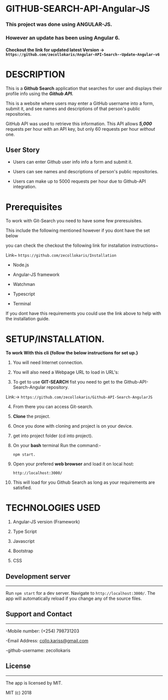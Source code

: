 # GITHUB-SEARCH-API-Angular-JS


### **This project was done using ANGULAR-JS.** 

### **However an update has been using Angular 6.**

#### Checkout the link for updated latest Version -> ```https://github.com/zecollokaris/Angular-API-Search--Update-Angular-v6```

# DESCRIPTION

This is a **Github Search** application that searches for user and displays their profile info using the ***Github API.***

This is a website where users may enter a GitHub username into a form, submit it, and see names and descriptions of that person's public repositories. 

GitHub API was used to retrieve this information. This API allows ***5,000*** requests per hour with an API key, but only 60 requests per hour _without_ one. 


## User Story
- Users can enter Github user info info a form and submit it.

- Users can see names and descriptions of person's public repositories.

- Users can make up to 5000 requests per hour due to Github-API integration.


# Prerequisites

To work with Git-Search you need to have some few preresuisites.

This include the following mentioned however if you dont have the set below 

you can check the checkout the following link for installation instructions~

Link~  ```https://github.com/zecollokaris/Installation```

- Node.js

- Angular-JS framework

- Watchman

- Typescript

- Terminal

If you dont have this requirements you could use the link above to help with the installation guide.


# **SETUP/INSTALLATION.**

**To work With this cli {follow the below instructions for set up.}**

1. You will need Internet connection.

2. You will also need a Webpage URL to load in URL's:

3. To get to use **GIT-SEARCH** fist you need to get to the Github-API-Search-Angular repository. 

Link:-> ```https://github.com/zecollokaris/Github-API-Search-AngularJS```


4. From there you can access Git-search.


5. **Clone** the project.

6. Once you done with cloning and project is on your device.

7. get into project folder (cd into project).

8. On your **bash** terminal Run the command:- 

    ```
    npm start.
    ```

9. Open your prefered **web browser** and load it on local host:

    ```
    http://localhost:3000/
    ```

10. This will load for you Github Search as long as your requirements are satisfied.


# TECHNOLOGIES USED

1. Angular-JS version (Framework)

2. Type Script

3. Javascript

4. Bootstrap

5. CSS


## Development server
---

Run `npm start` for a dev server. Navigate to `http://localhost:3000/`. The app will automatically reload if you change any of the source files.

## Support and Contact
---

-Mobile number: (+254) 798731203

-Email Address: collo.kariss@gmail.com

-github-username: zecollokaris

## License
---

The app is licensed by MIT.

MIT (c) 2018


